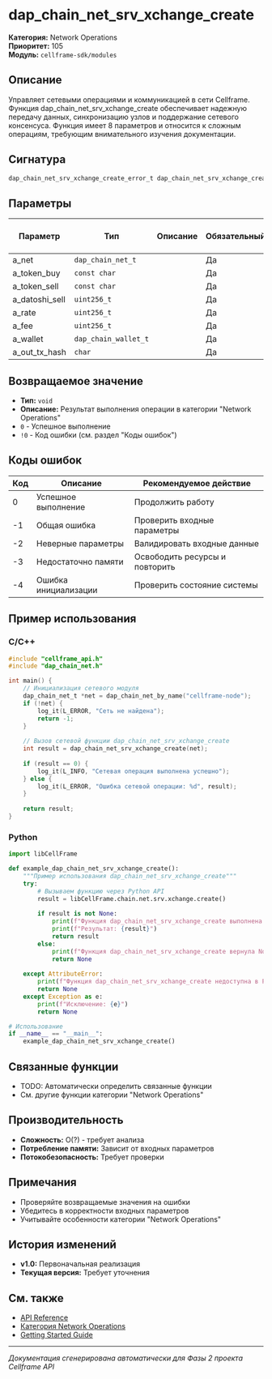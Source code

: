 # dap_chain_net_srv_xchange_create

**Категория:** Network Operations  
**Приоритет:** 105  
**Модуль:** `cellframe-sdk/modules`

## Описание
Управляет сетевыми операциями и коммуникацией в сети Cellframe. Функция dap_chain_net_srv_xchange_create обеспечивает надежную передачу данных, синхронизацию узлов и поддержание сетевого консенсуса. Функция имеет 8 параметров и относится к сложным операциям, требующим внимательного изучения документации.

## Сигнатура
```c
dap_chain_net_srv_xchange_create_error_t dap_chain_net_srv_xchange_create(dap_chain_net_t *a_net, const char *a_token_buy, const char *a_token_sell, uint256_t a_datoshi_sell, uint256_t a_rate, uint256_t a_fee, dap_chain_wallet_t *a_wallet, char **a_out_tx_hash);
```

## Параметры
| Параметр | Тип | Описание | Обязательный | Значение по умолчанию |
|----------|-----|----------|--------------|----------------------|
| a_net | `dap_chain_net_t` |  | Да | 0 |
| a_token_buy | `const char` |  | Да | 0 |
| a_token_sell | `const char` |  | Да | 0 |
| a_datoshi_sell | `uint256_t` |  | Да | 0 |
| a_rate | `uint256_t` |  | Да | 0 |
| a_fee | `uint256_t` |  | Да | 0 |
| a_wallet | `dap_chain_wallet_t` |  | Да | 0 |
| a_out_tx_hash | `char` |  | Да | 0 |


## Возвращаемое значение
- **Тип:** `void`
- **Описание:** Результат выполнения операции в категории "Network Operations"
- `0` - Успешное выполнение
- `!0` - Код ошибки (см. раздел "Коды ошибок")

## Коды ошибок
| Код | Описание | Рекомендуемое действие |
|-----|----------|----------------------|
| 0 | Успешное выполнение | Продолжить работу |
| -1 | Общая ошибка | Проверить входные параметры |
| -2 | Неверные параметры | Валидировать входные данные |
| -3 | Недостаточно памяти | Освободить ресурсы и повторить |
| -4 | Ошибка инициализации | Проверить состояние системы |

## Пример использования

### C/C++
```c
#include "cellframe_api.h"
#include "dap_chain_net.h"

int main() {
    // Инициализация сетевого модуля
    dap_chain_net_t *net = dap_chain_net_by_name("cellframe-node");
    if (!net) {
        log_it(L_ERROR, "Сеть не найдена");
        return -1;
    }
    
    // Вызов сетевой функции dap_chain_net_srv_xchange_create
    int result = dap_chain_net_srv_xchange_create(net);
    
    if (result == 0) {
        log_it(L_INFO, "Сетевая операция выполнена успешно");
    } else {
        log_it(L_ERROR, "Ошибка сетевой операции: %d", result);
    }
    
    return result;
}
```

### Python
```python
import libCellFrame

def example_dap_chain_net_srv_xchange_create():
    """Пример использования dap_chain_net_srv_xchange_create"""
    try:
        # Вызываем функцию через Python API
        result = libCellFrame.chain.net.srv.xchange.create()
        
        if result is not None:
            print(f"Функция dap_chain_net_srv_xchange_create выполнена успешно")
            print(f"Результат: {result}")
            return result
        else:
            print(f"Функция dap_chain_net_srv_xchange_create вернула None")
            return None
            
    except AttributeError:
        print(f"Функция dap_chain_net_srv_xchange_create недоступна в Python API")
        return None
    except Exception as e:
        print(f"Исключение: {e}")
        return None

# Использование
if __name__ == "__main__":
    example_dap_chain_net_srv_xchange_create()
```

## Связанные функции
- TODO: Автоматически определить связанные функции
- См. другие функции категории "Network Operations"

## Производительность
- **Сложность:** O(?) - требует анализа
- **Потребление памяти:** Зависит от входных параметров
- **Потокобезопасность:** Требует проверки

## Примечания
- Проверяйте возвращаемые значения на ошибки
- Убедитесь в корректности входных параметров
- Учитывайте особенности категории "Network Operations"

## История изменений
- **v1.0:** Первоначальная реализация
- **Текущая версия:** Требует уточнения

## См. также
- [API Reference](../README.md)
- [Категория Network Operations](../categories/network_operations.md)
- [Getting Started Guide](../../getting-started.md)

---
*Документация сгенерирована автоматически для Фазы 2 проекта Cellframe API*
